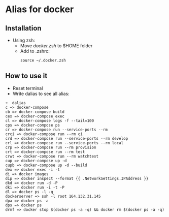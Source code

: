 # Alias for docker


## Installation
- Using zsh:
  - Move *docker.zsh* to $HOME folder
  - Add to .zshrc:
    ```
    source ~/.docker.zsh
    ```


## How to use it
- Reset terminal
- Write dalias to see all alias:
```
➜  dalias
c => docker-compose
cb => docker-compose build
cex => docker-compose exec
cl => docker-compose logs -f --tail=100
cps => docker-compose ps
cr => docker-compose run --service-ports --rm
crci => docker-compose run --rm ci
crd => docker-compose run --service-ports --rm develop
crl => docker-compose run --service-ports --rm local
crp => docker-compose run --rm provision
crt => docker-compose run --rm test
crwt => docker-compose run --rm watchtest
cup => docker-compose up -d
cupb => docker-compose up -d --build
dex => docker exec -i -t
di => docker images
dip => docker inspect --format {{ .NetworkSettings.IPAddress }}
dkd => docker run -d -P
dki => docker run -i -t -P
dl => docker ps -l -q
dockerserver => ssh -l root 164.132.31.145
dpa => docker ps -a
dps => docker ps
drmf => docker stop $(docker ps -a -q) && docker rm $(docker ps -a -q)

```